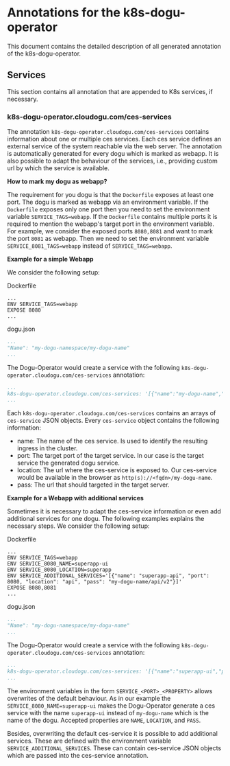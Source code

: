 # Annotations for the k8s-dogu-operator

This document contains the detailed description of all generated annotation of the k8s-dogu-operator.

## Services

This section contains all annotation that are appended to K8s services, if necessary.

### k8s-dogu-operator.cloudogu.com/ces-services

The annotation `k8s-dogu-operator.cloudogu.com/ces-services` contains information about one or multiple ces services.
Each ces service defines an external service of the system reachable via the web server. The annotation is automatically
generated for every dogu which is marked as webapp. It is also possible to adapt the behaviour of the services, i.e., providing
custom url by which the service is available. 

**How to mark my dogu as webapp?**

The requirement for you dogu is that the `Dockerfile` exposes at least one port. The dogu is marked as webapp via
an environment variable. If the `Dockerfile` exposes only one port then you need to set the environment variable
`SERVICE_TAGS=webapp`. If the `Dockerfile` contains multiple ports it is required to mention the webapp's target port
in the environment variable. For example, we consider the exposed ports `8080,8081` and want to mark the port `8081` as
webapp. Then we need to set the environment variable `SERVICE_8081_TAGS=webapp` instead of `SERVICE_TAGS=webapp`.

**Example for a simple Webapp**

We consider the following setup:

Dockerfile
```
...
ENV SERVICE_TAGS=webapp
EXPOSE 8080
...
```

dogu.json
```yaml
...
"Name": "my-dogu-namespace/my-dogu-name"
...
```

The Dogu-Operator would create a service with the following `k8s-dogu-operator.cloudogu.com/ces-services` annotation:

```yaml
...
k8s-dogu-operator.cloudogu.com/ces-services: '[{"name":"my-dogu-name","port":8080,"location":"/my-dogu-name","pass":"/my-dogu-name"}]'
...
```

Each `k8s-dogu-operator.cloudogu.com/ces-services` contains an arrays of `ces-service` JSON objects. Every `ces-service` 
object contains the following information:
* name: The name of the ces service. Is used to identify the resulting ingress in the cluster.
* port: The target port of the target service. In our case is the target service the generated dogu service.
* location: The url where the ces-service is exposed to. Our ces-service would be available in the browser as 
  `http(s)://<fqdn>/my-dogu-name`.
* pass: The url that should targeted in the target server.

**Example for a Webapp with additional services**

Sometimes it is necessary to adapt the ces-service information or even add additional services for one dogu. The 
following examples explains the necessary steps. We consider the following setup:

Dockerfile
```
...
ENV SERVICE_TAGS=webapp
ENV SERVICE_8080_NAME=superapp-ui
ENV SERVICE_8080_LOCATION=superapp
ENV SERVICE_ADDITIONAL_SERVICES='[{"name": "superapp-api", "port": 8080, "location": "api", "pass": "my-dogu-name/api/v2"}]'
EXPOSE 8080,8081
...
```

dogu.json
```yaml
...
"Name": "my-dogu-namespace/my-dogu-name"
...
```

The Dogu-Operator would create a service with the following `k8s-dogu-operator.cloudogu.com/ces-services` annotation:

```yaml
...
k8s-dogu-operator.cloudogu.com/ces-services: '[{"name":"superapp-ui","port":8080,"location":"/superapp","pass":"/my-dogu-name"},{"name":"superapp-api","port":8080,"location":"/api","pass":"/my-dogu-name/api/v2"}]'
...
```

The environment variables in the form `SERVICE_<PORT>_<PROPERTY>` allows overwrites of the default behaviour. As in our 
example the `SERVICE_8080_NAME=superapp-ui` makes the Dogu-Operator generate a ces service with the name `superapp-ui`
instead of `my-dogu-name` which is the name of the dogu. Accepted properties are `NAME`, `LOCATION`, and `PASS`.

Besides, overwriting the default ces-service it is possible to add additional services. These are defined with the 
environment variable `SERVICE_ADDITIONAL_SERVICES`. These can contain ces-service JSON objects which are passed into
the ces-service annotation.